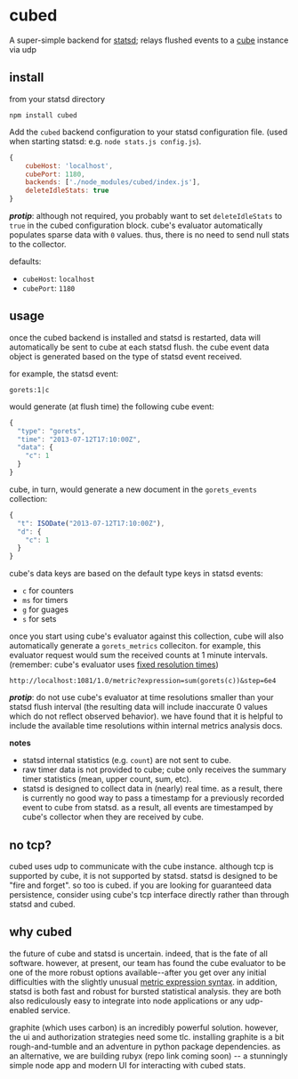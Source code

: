 cubed
=====

A super-simple backend for [statsd](https://github.com/etsy/statsd); relays flushed events to a [cube](https://github.com/square/cube) instance via udp


## install

from your statsd directory

```
npm install cubed
```

Add the `cubed` backend configuration to your statsd configuration file. (used when starting statsd: e.g. `node stats.js config.js`). 

```javascript
{
    cubeHost: 'localhost',
    cubePort: 1180,
    backends: ['./node_modules/cubed/index.js'],
    deleteIdleStats: true
}
```

***protip***: although not required, you probably want to set `deleteIdleStats` to `true` in the cubed configuration block. cube's evaluator automatically populates sparse data with `0` values. thus, there is no need to send null stats to the collector.

defaults:
- `cubeHost`: `localhost`
- `cubePort`: `1180`


## usage

once the cubed backend is installed and statsd is restarted, data will automatically be sent to cube at each statsd flush. the cube event data object is generated based on the type of statsd event received.

for example, the statsd event:

```
gorets:1|c
```

would generate (at flush time) the following cube event:

```javascript
{
  "type": "gorets",
  "time": "2013-07-12T17:10:00Z",
  "data": {
    "c": 1
  }
}
```

cube, in turn, would generate a new document in the `gorets_events` collection:

```javascript
{
  "t": ISODate("2013-07-12T17:10:00Z"),
  "d": {
    "c": 1
  }
}
```

cube's data keys are based on the default type keys in statsd events:
- `c` for counters
- `ms` for timers
- `g` for guages
- `s` for sets

once you start using cube's evaluator against this collection, cube will also automatically generate a `gorets_metrics` colleciton. for example, this evaluator request would sum the received counts at 1 minute intervals. (remember: cube's evaluator uses [fixed resolution times](https://github.com/square/cube/wiki/Evaluator))

```
http://localhost:1081/1.0/metric?expression=sum(gorets(c))&step=6e4
```

***protip***: do not use cube's evaluator at time resolutions smaller than your statsd flush interval (the resulting data will include inaccurate 0 values which do not reflect observed behavior). we have found that it is helpful to include the available time resolutions within internal metrics analysis docs.

**notes**
- statsd internal statistics (e.g. `count`) are not sent to cube.
- raw timer data is not provided to cube; cube only receives the summary timer statistics (mean, upper count, sum, etc).
- statsd is designed to collect data in (nearly) real time. as a result, there is currently no good way to pass a timestamp for a previously recorded event to cube from statsd. as a result, all events are timestamped by cube's collector when they are received by cube.


## no tcp?

cubed uses udp to communicate with the cube instance. although tcp is supported by cube, it is not supported by statsd. statsd is designed to be "fire and forget". so too is cubed. if you are looking for guaranteed data persistence, consider using cube's tcp interface directly rather than through statsd and cubed.


## why cubed

the future of cube and statsd is uncertain. indeed, that is the fate of all software. however, at present, our team has found the cube evaluator to be one of the more robust options available--after you get over any initial difficulties with the slightly unusual [metric expression syntax](https://github.com/square/cube/wiki/Queries#wiki-metric). in addition, statsd is both fast and robust for bursted statistical analysis. they are both also rediculously easy to integrate into node applications or any udp-enabled service.

graphite (which uses carbon) is an incredibly powerful solution. however, the ui and authorization strategies need some tlc. installing graphite is a bit rough-and-tumble and an adventure in python package dependencies. as an alternative, we are building rubyx (repo link coming soon) -- a stunningly simple node app and modern UI for interacting with cubed stats.
